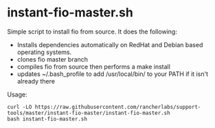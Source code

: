 # instant-fio-master.sh
Simple script to install fio from source.  It does the following:

- Installs dependencies automatically on RedHat and Debian based operating systems.
- clones fio master branch
- compiles fio from source then performs a make install
- updates ~/.bash_profile to add /usr/local/bin/ to your PATH if it isn't already there

Usage:
```
curl -LO https://raw.githubusercontent.com/rancherlabs/support-tools/master/instant-fio-master/instant-fio-master.sh
bash instant-fio-master.sh
```
